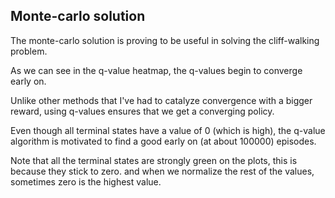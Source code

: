 ## Monte-carlo solution

The monte-carlo solution is proving to be useful in solving the cliff-walking problem.

As we can see in the q-value heatmap, the q-values begin to converge early on.

Unlike other methods that I've had to catalyze convergence with a bigger reward, using q-values ensures that we get a converging policy.

Even though all terminal states have a value of 0 (which is high), the q-value algorithm is motivated to find a good early on (at about 100000) episodes.

Note that all the terminal states are strongly green on the plots, this is because they stick to zero. and when we normalize the rest of the values, sometimes zero is the highest value.